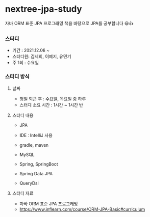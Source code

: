 # nextree-jpa-study
자바 ORM 표준 JPA 프로그래밍 책을 바탕으로 JPA를 공부합니다 😆👍



### 스터디

- 기간 : 2021.12.08 ~
- 스터디원: 김세희, 이예지, 유민기
- 주 1회 : 수요일

### 스터디 방식

1. 날짜

   - 평일 퇴근 후 : 수요일, 목요일 중 하루
   - 스터디 소요 시간 : 1시간 ~ 1시간 반

2. 스터디 내용

   - JPA 

   - IDE : IntelliJ 사용
   - gradle, maven
   - MySQL
   - Spring, SpringBoot
   - Spring Data JPA
   - QueryDsl

6. 스터디 자료
   - 자바 ORM 표준 JPA 프로그래밍
   - https://www.inflearn.com/course/ORM-JPA-Basic#curriculum

